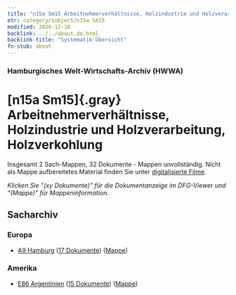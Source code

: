 ```yaml
---
title: "n15a Sm15 Arbeitnehmerverhältnisse, Holzindustrie und Holzverarbeitung, Holzverkohlung"
etr: category/subject/n15a Sm15
modified: 2020-12-18
backlink: ../../about.de.html
backlink-title: "Systematik-Übersicht"
fn-stub: about
---
```


### Hamburgisches Welt-Wirtschafts-Archiv (HWWA)
# [n15a Sm15]{.gray}&#8201; Arbeitnehmerverhältnisse, Holzindustrie und Holzverarbeitung, Holzverkohlung&#160; 




Insgesamt 2 Sach-Mappen, 32 Dokumente - Mappen unvollständig.
Nicht als Mappe aufbereitetes Material finden Sie unter [digitalisierte Filme](/film/h1_sh).

_Klicken Sie "(xy Dokumente)" für die Dokumentanzeige im DFG-Viewer und "(Mappe)" für Mappeninformation._

## Sacharchiv




### Europa

- [A9 Hamburg](../../../geo/about.de.html#A9) (<a href="https://dfg-viewer.de/show/?tx_dlf[id]=https://pm20.zbw.eu/mets/sh/1409xx/140905/1452xx/145219/public.mets.de.xml" target="_blank">17 Dokumente</a>) ([Mappe](http://purl.org/pressemappe20/folder/sh/140905,145219))

### Amerika

- [E86 Argentinien](../../../geo/about.de.html#E86) (<a href="https://dfg-viewer.de/show/?tx_dlf[id]=https://pm20.zbw.eu/mets/sh/1416xx/141692/1452xx/145219/public.mets.de.xml" target="_blank">15 Dokumente</a>) ([Mappe](http://purl.org/pressemappe20/folder/sh/141692,145219))


